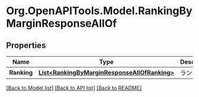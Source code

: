 # Org.OpenAPITools.Model.RankingByMarginResponseAllOf
## Properties

Name | Type | Description | Notes
------------ | ------------- | ------------- | -------------
**Ranking** | [**List&lt;RankingByMarginResponseAllOfRanking&gt;**](RankingByMarginResponseAllOfRanking.md) | ランキング | [optional] 

[[Back to Model list]](../README.md#documentation-for-models) [[Back to API list]](../README.md#documentation-for-api-endpoints) [[Back to README]](../README.md)

